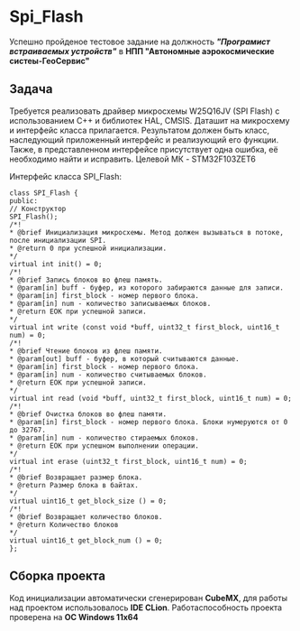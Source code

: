 # Spi_Flash
Успешно пройденое тестовое задание на должность ***"Програмист встраиваемых устройств"*** в **НПП "Автономные аэрокосмические систеы-ГеоСервис"**
## Задача
Требуется реализовать драйвер микросхемы W25Q16JV (SPI Flash) с использованием С++ и
библиотек HAL, CMSIS. Даташит на микросхему и интерфейс класса прилагается.
Результатом должен быть класс, наследующий приложенный интерфейс и реализующий его
функции. Также, в представленном интерфейсе присутствует одна ошибка, её необходимо
найти и исправить.
Целевой МК - STM32F103ZET6 

Интерфейс класса SPI_Flash:
```
class SPI_Flash {
public:
// Конструктор
SPI_Flash();
/*!
* @brief Инициализация микросхемы. Метод должен вызываться в потоке, после инициализации SPI.
* @return 0 при успешной инициализации.
*/
virtual int init() = 0;
/*!
* @brief Запись блоков во флеш память.
* @param[in] buff - буфер, из которого забираются данные для записи.
* @param[in] first_block - номер первого блока.
* @param[in] num - количество записываемых блоков.
* @return EOK при успешной записи.
*/
virtual int write (const void *buff, uint32_t first_block, uint16_t num) = 0;
/*!
* @brief Чтение блоков из флеш памяти.
* @param[out] buff - буфер, в который считываются данные.
* @param[in] first_block - номер первого блока.
* @param[in] num - количество считываемых блоков.
* @return EOK при успешной записи.
*/
virtual int read (void *buff, uint32_t first_block, uint16_t num) = 0;
/*!
* @brief Очистка блоков во флеш памяти.
* @param[in] first_block - номер первого блока. Блоки нумеруются от 0 до 32767.
* @param[in] num - количество стираемых блоков.
* @return EOK при успешном выполнении операции.
*/
virtual int erase (uint32_t first_block, uint16_t num) = 0;
/*!
* @brief Возвращает размер блока.
* @return Размер блока в байтах.
*/
virtual uint16_t get_block_size () = 0;
/*!
* @brief Возвращает количество блоков.
* @return Количество блоков
*/
virtual uint16_t get_block_num () = 0;
};
```
## Сборка проекта 
Код инициализации автоматически сгенерирован **CubeMX**, для работы над проектом использовалось **IDE CLion**. Работаспособность проекта проверена на **ОС Windows 11x64** 

